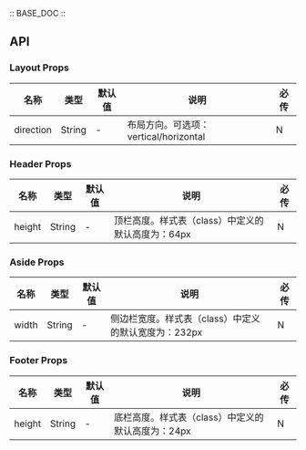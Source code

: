 :: BASE_DOC ::

## API
### Layout Props

名称 | 类型 | 默认值 | 说明 | 必传
-- | -- | -- | -- | --
direction | String | - | 布局方向。可选项：vertical/horizontal | N

### Header Props

名称 | 类型 | 默认值 | 说明 | 必传
-- | -- | -- | -- | --
height | String | - | 顶栏高度。样式表（class）中定义的默认高度为：64px | N

### Aside Props

名称 | 类型 | 默认值 | 说明 | 必传
-- | -- | -- | -- | --
width | String | - | 侧边栏宽度。样式表（class）中定义的默认宽度为：232px | N

### Footer Props

名称 | 类型 | 默认值 | 说明 | 必传
-- | -- | -- | -- | --
height | String | - | 底栏高度。样式表（class）中定义的默认高度为：24px | N

